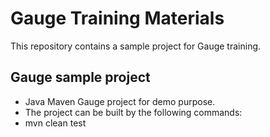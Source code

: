 Gauge Training Materials
========================

This repository contains a sample project for Gauge training.

Gauge sample project
--------------------

* Java Maven Gauge project for demo purpose.
* The project can be built by the following commands:
* mvn clean test